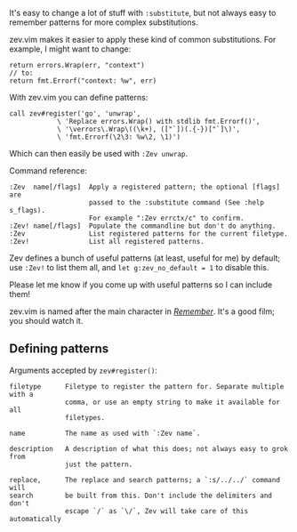 It's easy to change a lot of stuff with `:substitute`, but not always easy to
remember patterns for more complex substitutions.

zev.vim makes it easier to apply these kind of common substitutions. For
example, I might want to change:

    return errors.Wrap(err, "context")
    // to:
    return fmt.Errorf("context: %w", err)

With zev.vim you can define patterns:

    call zev#register('go', 'unwrap',
                \ 'Replace errors.Wrap() with stdlib fmt.Errorf()',
                \ '\verrors\.Wrap\((\k+), (["`])(.{-})["`]\)',
                \ 'fmt.Errorf(\2\3: %w\2, \1)')

Which can then easily be used with `:Zev unwrap`.

Command reference:

    :Zev  name[/flags]  Apply a registered pattern; the optional [flags] are
                        passed to the :substitute command (See :help s_flags).
                        For example ":Zev errctx/c" to confirm.
    :Zev! name[/flags]  Populate the commandline but don't do anything.
    :Zev                List registered patterns for the current filetype.
    :Zev!               List all registered patterns.

Zev defines a bunch of useful patterns (at least, useful for me) by default; use
`:Zev!` to list them all, and `let g:zev_no_default = 1` to disable this.

Please let me know if you come up with useful patterns so I can include them!

zev.vim is named after the main character in [*Remember*][1]. It's a good film;
you should watch it.

[1]: https://en.wikipedia.org/wiki/Remember_(2015_film)


Defining patterns
-----------------

Arguments accepted by `zev#register()`:

    filetype      Filetype to register the pattern for. Separate multiple with a
                  comma, or use an empty string to make it available for all
                  filetypes.

    name          The name as used with `:Zev name`.

    description   A description of what this does; not always easy to grok from
                  just the pattern.

    replace,      The replace and search patterns; a `:s/../../` command will
    search        be built from this. Don't include the delimiters and don't
                  escape `/` as `\/`, Zev will take care of this automatically

